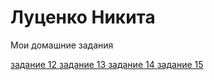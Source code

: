 # Луценко Никита
Мои домашние задания

[задание 12 ](https://lutsnik.github.io/lesson-6/ "моя готовая домашка")
[задание 13 ](https://lutsnik.github.io/lesson-17/src/ "моя готовая домашка")
[задание 14 ](lutsnik.github.io/lesson-14/fonts-viewer/ "моя готовая домашка")
[задание 15 ](https://lutsnik.github.io/lesson-15/src/ "моя готовая домашка")
